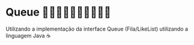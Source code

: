 # Queue 🚶‍♂️🚶🏻‍♀️🚶‍♂️🚶🏻‍♀️
Utilizando a implementação da interface Queue (Fila/LikeList) utilizando a linguagem Java ☕️
